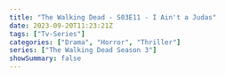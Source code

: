 ```yaml
---
title: "The Walking Dead - S03E11 - I Ain't a Judas"
date: 2023-09-20T11:23:21Z
tags: ["Tv-Series"]
categories: ["Drama", "Horror", "Thriller"]
series: ["The Walking Dead Season 3"]
showSummary: false
---
```


  <mux-player stream-type="on-demand"
  src="https://kp3d-my.sharepoint.com/personal/ryoo_kp3d_onmicrosoft_com/_layouts/15/download.aspx?share=Eb77CR2QxTRMiGZzNArx9P0Bfaj2rZCq4tQ1KCDHE6NMYw" metadata-video-title="The Walking Dead - S03E11 - I Ain't a Judas" prefer-playback="mse" controls>
  </mux-player>
  
  
  <script src="https://cdn.jsdelivr.net/npm/@mux/mux-player"></script>
  
   <script id="YFOElrKlXxau6krcKZsdrcFNkySiszTWk02e01kMkYJO8" type="application/ld+json">
 {
  "@context": "https://schema.org/",
  "@type": "VideoObject",
  "name": "The Walking Dead - S03E11 - I Ain't a Judas",
  "contentUrl": "https://stream.mux.com/Li00Fitx202O34K1BvsAnDuwQtBY1PB6sqSTRpCkaRiwM.m3u8",
  "thumbnailUrl": "https://www.themoviedb.org/t/p/original/mu1zFlKK7pQbGbkCHDyRRQ6RMRW.jpg?width=314&fit_mode=preserve&time=25",
  "uploadDate": "2023-09-20T11:23:21Z",
}

</script>

